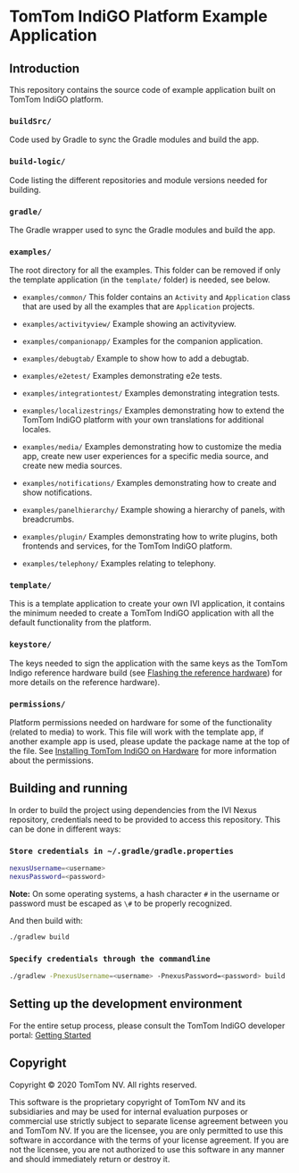 # TomTom IndiGO Platform Example Application

## Introduction

This repository contains the source code of example application built on TomTom IndiGO platform.

### `buildSrc/`

Code used by Gradle to sync the Gradle modules and build the app.

### `build-logic/`

Code listing the different repositories and module versions needed for building.

### `gradle/`

The Gradle wrapper used to sync the Gradle modules and build the app.

### `examples/`

The root directory for all the examples. This folder can be removed if only the template 
application (in the `template/` folder) is needed, see below.

- `examples/common/`
  This folder contains an `Activity` and `Application` class that are used by all the examples that
  are `Application` projects.

- `examples/activityview/`
  Example showing an activityview.

- `examples/companionapp/`
  Examples for the companion application.

- `examples/debugtab/`
  Example to show how to add a debugtab.

- `examples/e2etest/`
  Examples demonstrating e2e tests.

- `examples/integrationtest/`
  Examples demonstrating integration tests.

- `examples/localizestrings/`
  Examples demonstrating how to extend the TomTom IndiGO platform with your own translations for
  additional locales.

- `examples/media/`
  Examples demonstrating how to customize the media app, create new user experiences for a specific
  media source, and create new media sources.

- `examples/notifications/`
  Examples demonstrating how to create and show notifications.
  
- `examples/panelhierarchy/`
  Example showing a hierarchy of panels, with breadcrumbs.

- `examples/plugin/`
  Examples demonstrating how to write plugins, both frontends and services, for the TomTom IndiGO
  platform.

- `examples/telephony/`
  Examples relating to telephony.

### `template/`

This is a template application to create your own IVI application, it contains the minimum needed 
to create a TomTom IndiGO application with all the default functionality from the platform.

### `keystore/`

The keys needed to sign the application with the same keys as the TomTom Indigo reference hardware 
build (see 
[Flashing the reference hardware](https://developer.tomtom.com/tomtom-indigo/documentation/integrating-tomtom-indigo/flashing-the-reference-hardware))
for more details on the reference hardware).

### `permissions/`

Platform permissions needed on hardware for some of the functionality (related to media) to work. 
This file will work with the template app, if another example app is used, please update the 
package name at the top of the file. See 
[Installing TomTom IndiGO on Hardware](https://developer.tomtom.com/tomtom-indigo/documentation/integrating-tomtom-indigo/installing-tomtom-indigo-on-hardware) 
for more information about the permissions.

## Building and running

In order to build the project using dependencies from the IVI Nexus repository, credentials need to
be provided to access this repository. This can be done in different ways:

### `Store credentials in ~/.gradle/gradle.properties`

```bash
nexusUsername=<username>
nexusPassword=<password>
```

__Note:__ On some operating systems, a hash character `#` in the username or password must be
escaped as `\#` to be properly recognized.

And then build with:

```bash
./gradlew build
```

### `Specify credentials through the commandline`

```bash
./gradlew -PnexusUsername=<username> -PnexusPassword=<password> build
```

## Setting up the development environment

For the entire setup process, please consult the TomTom IndiGO developer portal:
[Getting Started](https://developer.tomtom.com/tomtom-indigo/documentation/getting-started/introduction)

## Copyright

Copyright © 2020 TomTom NV. All rights reserved.

This software is the proprietary copyright of TomTom NV and its subsidiaries and may be
used for internal evaluation purposes or commercial use strictly subject to separate
license agreement between you and TomTom NV. If you are the licensee, you are only permitted
to use this software in accordance with the terms of your license agreement. If you are
not the licensee, you are not authorized to use this software in any manner and should
immediately return or destroy it.
